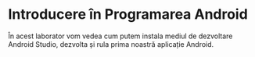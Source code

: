 # Introducere în Programarea Android

În acest laborator vom vedea cum putem instala mediul de dezvoltare Android Studio, dezvolta și rula prima noastră aplicație
Android.
